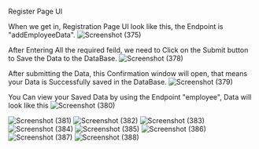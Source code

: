 Register Page UI

When we get in, Registration Page UI look like this, the Endpoint is "addEmployeeData".
![Screenshot (375)](https://user-images.githubusercontent.com/47950367/128652642-d490d46c-dfa9-4cab-98c5-e31897a75ce4.png)


After Entering All the required feild, we need to Click on the Submit button to Save the Data to the DataBase.
![Screenshot (378)](https://user-images.githubusercontent.com/47950367/128643975-de8bd8d4-54c6-4a89-99d5-172b752f924f.png)

After submitting the Data, this Confirmation window will open, that means your Data is Successfully saved in the DataBase.
![Screenshot (379)](https://user-images.githubusercontent.com/47950367/128643978-4931df9d-bfd9-4cc1-a7c6-13a0f101cc86.png)

You Can view your Saved Data by using the Endpoint "employee", Data will look like this
![Screenshot (380)](https://user-images.githubusercontent.com/47950367/128643979-752e9d18-539d-4cad-b1b9-84ced00002eb.png)


![Screenshot (381)](https://user-images.githubusercontent.com/47950367/128643944-f522cfbd-6b44-4c5c-94e2-2047f059bbaf.png)
![Screenshot (382)](https://user-images.githubusercontent.com/47950367/128643949-0bf779f5-37dd-4d99-9c84-c4b648ecb51e.png)
![Screenshot (383)](https://user-images.githubusercontent.com/47950367/128643950-4f6701ef-ecbe-44df-85bb-88d186ed5a06.png)
![Screenshot (384)](https://user-images.githubusercontent.com/47950367/128643954-af90315f-1b19-42fe-acd2-8a404a15d020.png)
![Screenshot (385)](https://user-images.githubusercontent.com/47950367/128643959-bcbc3706-5e04-4f0f-8df1-45e3d511b66d.png)
![Screenshot (386)](https://user-images.githubusercontent.com/47950367/128643965-5a8e7422-e733-456e-be58-4ddb43ad6860.png)
![Screenshot (387)](https://user-images.githubusercontent.com/47950367/128643968-518bfbd0-28f6-49f0-b8c4-0c8af6f6349e.png)
![Screenshot (388)](https://user-images.githubusercontent.com/47950367/128643970-3155f2b2-8c2a-4c7c-b383-dbef6a199477.png)



